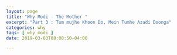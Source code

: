 ```yaml
---
layout: page
title: "Why Modi - The Mother "
excerpt: "Part 3 : Tum mujhe Khoon Do, Mein Tumhe Azadi Doonga"
categories: why
tags: [ why modi ]
date: 2019-03-03T08:08:50-04:00

---
```

